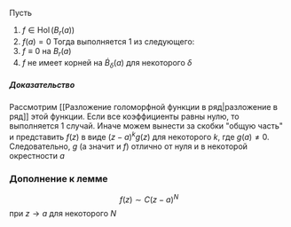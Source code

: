 Пусть
1. $f \in \operatorname{Hol}(B_r(a))$
2. $f(a) = 0$
Тогда выполняется 1 из следующего: 
1. $f \equiv 0$ на $B_r(a)$
2. $f$ не имеет корней на $\dot{B}_\delta(a)$ для некоторого $\delta$
##### Доказательство
Рассмотрим [[Разложение голоморфной функции в ряд|разложение в ряд]] этой функции. Если все коэффициенты равны нулю, то выполняется 1 случай. Иначе можем вынести за скобки "общую часть" и представить $f(z)$ в виде $(z - a)^kg(z)$ для некоторого $k$, где $g(a) \neq 0$. Следовательно, $g$ (а значит и $f$) отлично от нуля и в некоторой окрестности $a$
### Дополнение к лемме
$$f(z) \sim C(z-a)^N$$при $z \to a$ для некоторого $N$

